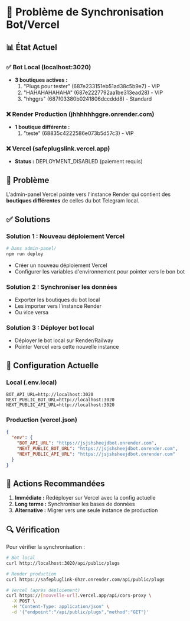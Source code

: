 # 🔄 Problème de Synchronisation Bot/Vercel

## 📊 **État Actuel**

### ✅ Bot Local (localhost:3020)
- **3 boutiques actives :**
  1. "Plugs pour tester" (687e233151eb51ad38c5b9e7) - VIP
  2. "HAHAHAHAHAHA" (687e2227792aa1be313ead28) - VIP  
  3. "hhggrs" (687f03380b0241806dccddd8) - Standard

### ❌ Render Production (jhhhhhhggre.onrender.com)
- **1 boutique différente :**
  1. "teste" (68835c4222586e073b5d57c3) - VIP

### ❌ Vercel (safeplugslink.vercel.app)
- **Status :** DEPLOYMENT_DISABLED (paiement requis)

## 🎯 **Problème**
L'admin-panel Vercel pointe vers l'instance Render qui contient des **boutiques différentes** de celles du bot Telegram local.

## ✅ **Solutions**

### **Solution 1 : Nouveau déploiement Vercel**
```bash
# Dans admin-panel/
npm run deploy
```
- Créer un nouveau déploiement Vercel
- Configurer les variables d'environnement pour pointer vers le bon bot

### **Solution 2 : Synchroniser les données**
- Exporter les boutiques du bot local
- Les importer vers l'instance Render
- Ou vice versa

### **Solution 3 : Déployer bot local**
- Déployer le bot local sur Render/Railway
- Pointer Vercel vers cette nouvelle instance

## 🔧 **Configuration Actuelle**

### Local (.env.local)
```
BOT_API_URL=http://localhost:3020
NEXT_PUBLIC_BOT_URL=http://localhost:3020
NEXT_PUBLIC_API_URL=http://localhost:3020
```

### Production (vercel.json)
```json
{
  "env": {
    "BOT_API_URL": "https://jsjshsheejdbot.onrender.com",
    "NEXT_PUBLIC_BOT_URL": "https://jsjshsheejdbot.onrender.com",
    "NEXT_PUBLIC_API_URL": "https://jsjshsheejdbot.onrender.com"
  }
}
```

## 📝 **Actions Recommandées**

1. **Immédiate :** Redéployer sur Vercel avec la config actuelle
2. **Long terme :** Synchroniser les bases de données
3. **Alternative :** Migrer vers une seule instance de production

## 🔍 **Vérification**

Pour vérifier la synchronisation :
```bash
# Bot local
curl http://localhost:3020/api/public/plugs

# Render production  
curl https://safepluglink-6hzr.onrender.com/api/public/plugs

# Vercel (après déploiement)
curl https://[nouvelle-url].vercel.app/api/cors-proxy \
  -X POST \
  -H "Content-Type: application/json" \
  -d '{"endpoint":"/api/public/plugs","method":"GET"}'
```